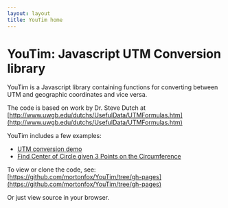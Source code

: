```yaml
---
layout: layout
title: YouTim home
---
```



# YouTim: Javascript UTM Conversion library

YouTim is a Javascript library containing functions for converting between UTM and geographic coordinates and vice versa.

The code is based on work by Dr. Steve Dutch at [http://www.uwgb.edu/dutchs/UsefulData/UTMFormulas.htm](http://www.uwgb.edu/dutchs/UsefulData/UTMFormulas.htm)

YouTim includes a few examples:

* [UTM conversion demo](utmdemo.htm)
* [Find Center of Circle given 3 Points on the Circumference](centercirc.htm)

To view or clone the code, see: [https://github.com/mortonfox/YouTim/tree/gh-pages](https://github.com/mortonfox/YouTim/tree/gh-pages)

Or just view source in your browser.
